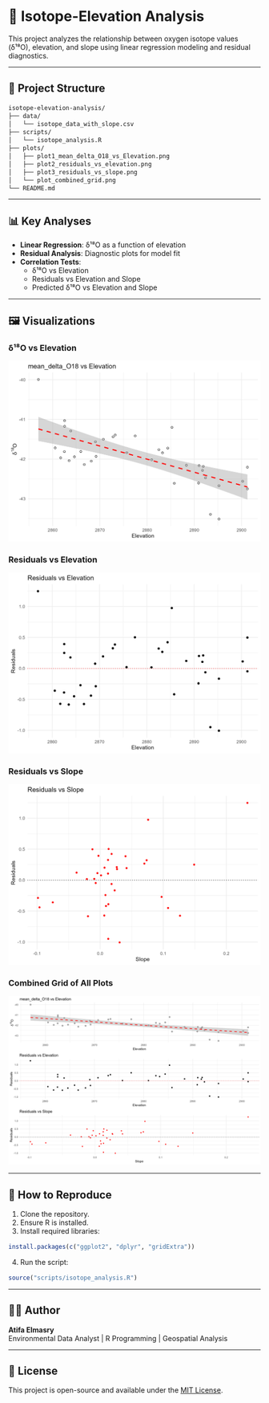 
# 🧪 Isotope-Elevation Analysis

This project analyzes the relationship between oxygen isotope values (δ¹⁸O), elevation, and slope using linear regression modeling and residual diagnostics.

---

## 📁 Project Structure

```
isotope-elevation-analysis/
├── data/
│   └── isotope_data_with_slope.csv
├── scripts/
│   └── isotope_analysis.R
├── plots/
│   ├── plot1_mean_delta_O18_vs_Elevation.png
│   ├── plot2_residuals_vs_elevation.png
│   ├── plot3_residuals_vs_slope.png
│   └── plot_combined_grid.png
└── README.md
```

---

## 📊 Key Analyses

- **Linear Regression**: δ¹⁸O as a function of elevation
- **Residual Analysis**: Diagnostic plots for model fit
- **Correlation Tests**:
  - δ¹⁸O vs Elevation
  - Residuals vs Elevation and Slope
  - Predicted δ¹⁸O vs Elevation and Slope

---

## 🖼️ Visualizations

### δ¹⁸O vs Elevation  
![Plot 1](plots/plot1_mean_delta_O18_vs_Elevation.png)

### Residuals vs Elevation  
![Plot 2](plots/plot2_residuals_vs_elevation.png)

### Residuals vs Slope  
![Plot 3](plots/plot3_residuals_vs_slope.png)

### Combined Grid of All Plots  
![Combined Plot](plots/plot_combined_grid.png)

---

## 🧠 How to Reproduce

1. Clone the repository.
2. Ensure R is installed.
3. Install required libraries:

```r
install.packages(c("ggplot2", "dplyr", "gridExtra"))
```

4. Run the script:

```r
source("scripts/isotope_analysis.R")
```

---

## 👨‍💻 Author

**Atifa Elmasry**  
Environmental Data Analyst | R Programming | Geospatial Analysis

---

## 📄 License

This project is open-source and available under the [MIT License](LICENSE).
